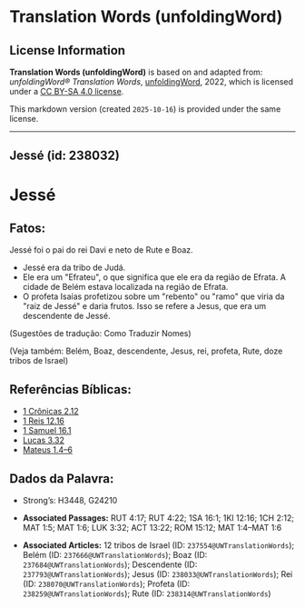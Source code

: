 # Translation Words (unfoldingWord)

## License Information

**Translation Words (unfoldingWord)** is based on and adapted from: _unfoldingWord® Translation Words_, [unfoldingWord](https://unfoldingword.org/utw), 2022, which is licensed under a [CC BY-SA 4.0 license](https://creativecommons.org/licenses/by-sa/4.0/legalcode.en).

This markdown version (created `2025-10-16`) is provided under the same license.



--------------------------------

## Jessé (id: 238032)

Jessé
=====

Fatos:
------

Jessé foi o pai do rei Davi e neto de Rute e Boaz.

* Jessé era da tribo de Judá.
* Ele era um "Efrateu", o que significa que ele era da região de Efrata. A cidade de Belém estava localizada na região de Efrata.
* O profeta Isaías profetizou sobre um "rebento" ou "ramo" que viria da "raiz de Jessé" e daria frutos. Isso se refere a Jesus, que era um descendente de Jessé.

(Sugestões de tradução: Como Traduzir Nomes)

(Veja também: Belém, Boaz, descendente, Jesus, rei, profeta, Rute, doze tribos de Israel)

Referências Bíblicas:
---------------------

* [1 Crônicas 2\.12](https://ref.ly/1Chr2:12)
* [1 Reis 12\.16](https://ref.ly/1Kgs12:16)
* [1 Samuel 16\.1](https://ref.ly/1Sam16:1)
* [Lucas 3\.32](https://ref.ly/Luke3:32)
* [Mateus 1\.4–6](https://ref.ly/Matt1:4-Matt1:6)

Dados da Palavra:
-----------------

* Strong’s: H3448, G24210

* **Associated Passages:** RUT 4:17; RUT 4:22; 1SA 16:1; 1KI 12:16; 1CH 2:12; MAT 1:5; MAT 1:6; LUK 3:32; ACT 13:22; ROM 15:12; MAT 1:4–MAT 1:6
* **Associated Articles:** 12 tribos de Israel (ID: `237554@UWTranslationWords`); Belém (ID: `237666@UWTranslationWords`); Boaz (ID: `237684@UWTranslationWords`); Descendente (ID: `237793@UWTranslationWords`); Jesus (ID: `238033@UWTranslationWords`); Rei (ID: `238070@UWTranslationWords`); Profeta (ID: `238259@UWTranslationWords`); Rute (ID: `238314@UWTranslationWords`)

